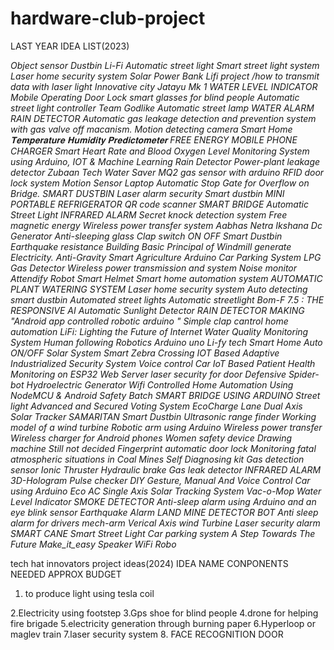 # hardware-club-project


LAST YEAR IDEA LIST(2023) 


*Object sensor Dustbin
Li-Fi
Automatic street light
Smart street light system 
Laser home security system 
Solar Power Bank 
Lifi project /how to transmit data with laser light 
Innovative city 
Jatayu Mk 1
WATER LEVEL INDICATOR
Mobile Operating Door Lock 
smart glasses for blind people
Automatic street light controller
Team Godlike 
Automatic street lamp
WATER ALARM
RAIN DETECTOR 
Automatic gas leakage detection and prevention system with gas valve off macanism.
Motion detecting camera 
Smart Home
𝐓𝐞𝐦𝐩𝐞𝐫𝐚𝐭𝐮𝐫𝐞 𝐇𝐮𝐦𝐢𝐝𝐢𝐭𝐲 𝐏𝐫𝐞𝐝𝐢𝐜𝐭𝐨𝐦𝐞𝐭𝐞𝐫
FREE ENERGY MOBILE PHONE CHARGER
Smart Heart Rate and Blood Oxygen Level Monitoring System using Arduino, IOT & Machine Learning
Rain Detector
Power-plant leakage detector
Zubaan
Tech Water Saver
MQ2 gas sensor with arduino
RFID door lock system 
Motion Sensor Laptop 
Automatic Stop Gate for Overflow on Bridge.
SMART DUSTBIN
Laser alarm security
Smart dustbin
MINI PORTABLE REFRIGERATOR
QR code scanner
SMART BRIDGE 
Automatic Street Light
INFRARED ALARM 
Secret knock detection system 
Free magnetic energy
Wireless power transfer system
Aabhas Netra Ikshana
Dc Generator
Anti-sleeping glass
Clap switch ON OFF
Smart Dustbin 
Earthquake resistance Building 
Basic Principal of Windmill generate Electricity.
Anti-Gravity
Smart Agriculture
Arduino Car Parking System 
LPG Gas Detector 
Wireless power transmission and system
Noise monitor
Attendify
Robot
Smart Helmet
Smart home automation system
AUTOMATIC PLANT WATERING SYSTEM 
Laser home security system
*Auto detecting smart dustbin*
Automated street lights 
Automatic streetlight 
Bom-F 7.5 : THE RESPONSIVE AI
Automatic Sunlight Detector 
RAIN DETECTOR MAKING
"Android app controlled robotic arduino "
Simple clap cantrol home automation 
LiFi: Lighting the Future of Internet
Water Quality Monitoring System
Human following Robotics
Arduino uno
Li-fy tech
Smart Home
Auto ON/OFF Solar System
Smart Zebra Crossing
IOT  Based Adaptive Industrialized Security System
Voice control Car 
IoT Based Patient Health Monitoring on ESP32 Web Server 
laser security for door
Defensive Spider-bot
Hydroelectric Generator 
Wifi Controlled Home Automation Using NodeMCU & Android
Safety Batch
SMART BRIDGE USING ARDUINO
Street light
Advanced and Secured Voting System
EcoCharge Lane
Dual Axis Solar Tracker 
SAMARITAN
Smart Dustbin
Ultrasonic range finder
Working model of a wind turbine
Robotic arm using Arduino 
Wireless power transfer
Wireless charger for Android phones 
Women safety device 
Drawing machine 
Still not decided 
Fingerprint automatic door lock
Monitoring fatal atmospheric situations in Coal Mines
Self Diagnosing kit
Gas detection sensor 
Ionic Thruster 
Hydraulic brake 
Gas leak detector 
INFRARED ALARM 
3D-Hologram
Pulse checker
DIY Gesture, Manual And Voice Control Car using Arduino
Eco AC 
Single Axis Solar Tracking System
Vac-o-Mop
Water Level Indicator
SMOKE DETECTOR 
Anti-sleep alarm using Arduino and an eye blink sensor
Earthquake Alarm 
LAND MINE DETECTOR BOT
Anti sleep alarm for drivers
mech-arm
Verical Axis wind Turbine
Laser security alarm 
SMART CANE
Smart Street Light
Car parking system
A Step Towards The Future
Make_it_easy
Speaker 
WiFi Robo*


tech hat innovators project ideas(2024)
IDEA NAME                                                       CONPONENTS NEEDED                                                              APPROX BUDGET
1. to produce light using tesla coil
                                                             
2.Electricity  using footstep
3.Gps shoe for blind people
4.drone for helping fire brigade 
5.electricity generation through burning paper
6.Hyperloop or maglev train
7.laser security system
8. FACE RECOGNITION DOOR
